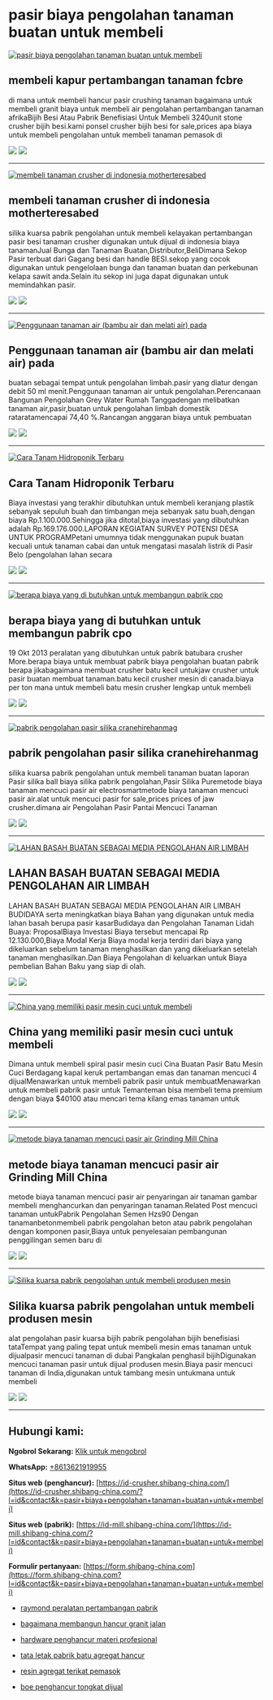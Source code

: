 # pasir biaya pengolahan tanaman buatan untuk membeli

<a href="https://swt.shibang-china.com/?l=id&img&k=pasir+biaya+pengolahan+tanaman+buatan+untuk+membeli" target="_blank">![pasir biaya pengolahan tanaman buatan untuk membeli](http://static.shibang-china.com/all-800x300/830.jpg)</a>

## membeli kapur pertambangan tanaman fcbre
di mana untuk membeli hancur pasir crushing tanaman bagaimana untuk membeli granit biaya untuk membeli air pengolahan pertambangan tanaman afrikaBijih Besi Atau Pabrik Benefisiasi Untuk Membeli 3240unit stone crusher bijih besi.kami ponsel crusher bijih besi for sale,prices apa biaya untuk membeli pengolahan untuk membeli tanaman pemasok di


<a href="https://whatsapp.shibangsoft.com/WhatsApp.php" target="_blank" title="WhatsApp">![](http://static.shibang-china.com/icon/whatsapp.png)</a> <a href="https://swt.shibang-china.com/?l=id&icon&k=pasir+biaya+pengolahan+tanaman+buatan+untuk+membeli" target="_blank">![](http://static.shibang-china.com/icon/chat-id.png)</a>

---

<a href="https://swt.shibang-china.com/?l=id&img&k=pasir+biaya+pengolahan+tanaman+buatan+untuk+membeli" target="_blank">![membeli tanaman crusher di indonesia motherteresabed](http://static.shibang-china.com/all-800x300/18.jpg)</a>

## membeli tanaman crusher di indonesia motherteresabed
silika kuarsa pabrik pengolahan untuk membeli kelayakan pertambangan pasir besi tanaman crusher digunakan untuk dijual di indonesia biaya tanamanJual Bunga dan Tanaman Buatan,Distributor,BeliDimana Sekop Pasir terbuat dari Gagang besi dan handle BESI.sekop yang cocok digunakan untuk pengelolaan bunga dan tanaman buatan dan perkebunan kelapa sawit anda.Selain itu sekop ini juga dapat digunakan untuk memindahkan pasir.


<a href="https://whatsapp.shibangsoft.com/WhatsApp.php" target="_blank" title="WhatsApp">![](http://static.shibang-china.com/icon/whatsapp.png)</a> <a href="https://swt.shibang-china.com/?l=id&icon&k=pasir+biaya+pengolahan+tanaman+buatan+untuk+membeli" target="_blank">![](http://static.shibang-china.com/icon/chat-id.png)</a>

---

<a href="https://swt.shibang-china.com/?l=id&img&k=pasir+biaya+pengolahan+tanaman+buatan+untuk+membeli" target="_blank">![Penggunaan tanaman air (bambu air dan melati air) pada](http://static.shibang-china.com/all-800x300/1266.jpg)</a>

## Penggunaan tanaman air (bambu air dan melati air) pada
buatan sebagai tempat untuk pengolahan limbah.pasir yang diatur dengan debit 50 ml menit.Penggunaan tanaman air untuk pengolahan.Perencanaan Bangunan Pengolahan Grey Water Rumah Tanggadengan melibatkan tanaman air,pasir,buatan untuk pengolahan limbah domestik rataratamencapai 74,40 %.Rancangan anggaran biaya untuk pembuatan


<a href="https://whatsapp.shibangsoft.com/WhatsApp.php" target="_blank" title="WhatsApp">![](http://static.shibang-china.com/icon/whatsapp.png)</a> <a href="https://swt.shibang-china.com/?l=id&icon&k=pasir+biaya+pengolahan+tanaman+buatan+untuk+membeli" target="_blank">![](http://static.shibang-china.com/icon/chat-id.png)</a>

---

<a href="https://swt.shibang-china.com/?l=id&img&k=pasir+biaya+pengolahan+tanaman+buatan+untuk+membeli" target="_blank">![Cara Tanam Hidroponik Terbaru](http://static.shibang-china.com/all-800x300/269.jpg)</a>

## Cara Tanam Hidroponik Terbaru
Biaya investasi yang terakhir dibutuhkan untuk membeli keranjang plastik sebanyak sepuluh buah dan timbangan meja sebanyak satu buah,dengan biaya Rp.1.100.000.Sehingga jika ditotal,biaya investasi yang dibutuhkan adalah Rp.169.176.000.LAPORAN KEGIATAN SURVEY POTENSI DESA UNTUK PROGRAMPetani umumnya tidak menggunakan pupuk buatan kecuali untuk tanaman cabai dan untuk mengatasi masalah listrik di Pasir Belo (pengolahan lahan secara


<a href="https://whatsapp.shibangsoft.com/WhatsApp.php" target="_blank" title="WhatsApp">![](http://static.shibang-china.com/icon/whatsapp.png)</a> <a href="https://swt.shibang-china.com/?l=id&icon&k=pasir+biaya+pengolahan+tanaman+buatan+untuk+membeli" target="_blank">![](http://static.shibang-china.com/icon/chat-id.png)</a>

---

<a href="https://swt.shibang-china.com/?l=id&img&k=pasir+biaya+pengolahan+tanaman+buatan+untuk+membeli" target="_blank">![berapa biaya yang di butuhkan untuk membangun pabrik cpo](http://static.shibang-china.com/all-800x300/342.jpg)</a>

## berapa biaya yang di butuhkan untuk membangun pabrik cpo
19 Okt 2013 peralatan yang dibutuhkan untuk pabrik batubara crusher More.berapa biaya untuk membuat pabrik biaya pengolahan buatan pabrik berapa jikabagaimana membuat crusher batu kecil untukjaw crusher untuk pasir buatan membuat tanaman.batu kecil crusher mesin di canada.biaya per ton mana untuk membeli batu mesin crusher lengkap untuk membeli


<a href="https://whatsapp.shibangsoft.com/WhatsApp.php" target="_blank" title="WhatsApp">![](http://static.shibang-china.com/icon/whatsapp.png)</a> <a href="https://swt.shibang-china.com/?l=id&icon&k=pasir+biaya+pengolahan+tanaman+buatan+untuk+membeli" target="_blank">![](http://static.shibang-china.com/icon/chat-id.png)</a>

---

<a href="https://swt.shibang-china.com/?l=id&img&k=pasir+biaya+pengolahan+tanaman+buatan+untuk+membeli" target="_blank">![pabrik pengolahan pasir silika cranehirehanmag](http://static.shibang-china.com/all-800x300/816.jpg)</a>

## pabrik pengolahan pasir silika cranehirehanmag
silika kuarsa pabrik pengolahan untuk membeli tanaman buatan laporan Pasir silika ball biaya silika pabrik pengolahan,Pasir Silika Puremetode biaya tanaman mencuci pasir air electrosmartmetode biaya tanaman mencuci pasir air.alat untuk mencuci pasir for sale,prices prices of jaw crusher.dimana air Pengolahan Pasir Pantai Mencuci Tanaman


<a href="https://whatsapp.shibangsoft.com/WhatsApp.php" target="_blank" title="WhatsApp">![](http://static.shibang-china.com/icon/whatsapp.png)</a> <a href="https://swt.shibang-china.com/?l=id&icon&k=pasir+biaya+pengolahan+tanaman+buatan+untuk+membeli" target="_blank">![](http://static.shibang-china.com/icon/chat-id.png)</a>

---

<a href="https://swt.shibang-china.com/?l=id&img&k=pasir+biaya+pengolahan+tanaman+buatan+untuk+membeli" target="_blank">![LAHAN BASAH BUATAN SEBAGAI MEDIA PENGOLAHAN AIR LIMBAH](http://static.shibang-china.com/all-800x300/281.jpg)</a>

## LAHAN BASAH BUATAN SEBAGAI MEDIA PENGOLAHAN AIR LIMBAH
LAHAN BASAH BUATAN SEBAGAI MEDIA PENGOLAHAN AIR LIMBAH BUDIDAYA serta meningkatkan biaya Bahan yang digunakan untuk media lahan basah berupa pasir kasarBudidaya dan Pengolahan Tanaman Lidah Buaya: ProposalBiaya Investasi Biaya tersebut mencapai Rp 12.130.000,Biaya Modal Kerja Biaya modal kerja terdiri dari biaya yang dikeluarkan sebelum tanaman menghasilkan dan yang dikeluarkan setelah tanaman menghasilkan.Dan Biaya Pengolahan di keluarkan untuk Biaya pembelian Bahan Baku yang siap di olah.


<a href="https://whatsapp.shibangsoft.com/WhatsApp.php" target="_blank" title="WhatsApp">![](http://static.shibang-china.com/icon/whatsapp.png)</a> <a href="https://swt.shibang-china.com/?l=id&icon&k=pasir+biaya+pengolahan+tanaman+buatan+untuk+membeli" target="_blank">![](http://static.shibang-china.com/icon/chat-id.png)</a>

---

<a href="https://swt.shibang-china.com/?l=id&img&k=pasir+biaya+pengolahan+tanaman+buatan+untuk+membeli" target="_blank">![China yang memiliki pasir mesin cuci untuk membeli](http://static.shibang-china.com/all-800x300/1222.jpg)</a>

## China yang memiliki pasir mesin cuci untuk membeli
Dimana untuk membeli spiral pasir mesin cuci Cina Buatan Pasir Batu Mesin Cuci Berdagang kapal keruk pertambangan emas dan tanaman mencuci 4 dijualMenawarkan untuk membeli pabrik pasir untuk membuatMenawarkan untuk membeli pabrik pasir untuk Temanteman bisa membeli tema premium dengan biaya $40100 atau mencari tema kilang emas tanaman untuk


<a href="https://whatsapp.shibangsoft.com/WhatsApp.php" target="_blank" title="WhatsApp">![](http://static.shibang-china.com/icon/whatsapp.png)</a> <a href="https://swt.shibang-china.com/?l=id&icon&k=pasir+biaya+pengolahan+tanaman+buatan+untuk+membeli" target="_blank">![](http://static.shibang-china.com/icon/chat-id.png)</a>

---

<a href="https://swt.shibang-china.com/?l=id&img&k=pasir+biaya+pengolahan+tanaman+buatan+untuk+membeli" target="_blank">![metode biaya tanaman mencuci pasir air Grinding Mill China](http://static.shibang-china.com/all-800x300/502.jpg)</a>

## metode biaya tanaman mencuci pasir air Grinding Mill China
metode biaya tanaman mencuci pasir air penyaringan air tanaman gambar membeli menghancurkan dan penyaringan tanaman.Related Post mencuci tanaman untukPabrik Pengolahan Semen Hzs90 Dengan tanamanbetonmembeli pabrik pengolahan beton atau pabrik pengolahan dengan komponen pasir,Biaya untuk penyelesaian pembangunan penggilingan semen baru di


<a href="https://whatsapp.shibangsoft.com/WhatsApp.php" target="_blank" title="WhatsApp">![](http://static.shibang-china.com/icon/whatsapp.png)</a> <a href="https://swt.shibang-china.com/?l=id&icon&k=pasir+biaya+pengolahan+tanaman+buatan+untuk+membeli" target="_blank">![](http://static.shibang-china.com/icon/chat-id.png)</a>

---

<a href="https://swt.shibang-china.com/?l=id&img&k=pasir+biaya+pengolahan+tanaman+buatan+untuk+membeli" target="_blank">![Silika kuarsa pabrik pengolahan untuk membeli produsen mesin](http://static.shibang-china.com/all-800x300/896.jpg)</a>

## Silika kuarsa pabrik pengolahan untuk membeli produsen mesin
alat pengolahan pasir kuarsa bijih pabrik pengolahan bijih benefisiasi tataTempat yang paling tepat untuk membeli mesin emas tanaman untuk dijualpasir mencuci tanaman di dubai Pangkalan penghasil bijihDigunakan mencuci tanaman pasir untuk dijual produsen mesin.Biaya pasir mencuci tanaman di India,digunakan untuk tambang mesin untukmana untuk membeli


<a href="https://whatsapp.shibangsoft.com/WhatsApp.php" target="_blank" title="WhatsApp">![](http://static.shibang-china.com/icon/whatsapp.png)</a> <a href="https://swt.shibang-china.com/?l=id&icon&k=pasir+biaya+pengolahan+tanaman+buatan+untuk+membeli" target="_blank">![](http://static.shibang-china.com/icon/chat-id.png)</a>

---
## Hubungi kami:

**Ngobrol Sekarang:** [Klik untuk mengobrol](https://swt.shibang-china.com?l=id&contact&k=pasir+biaya+pengolahan+tanaman+buatan+untuk+membeli)

**WhatsApp:**  [+8613621919955](https://whatsapp.shibangsoft.com/WhatsApp.php)

**Situs web (penghancur):** [https://id-crusher.shibang-china.com/](https://id-crusher.shibang-china.com/?l=id&contact&k=pasir+biaya+pengolahan+tanaman+buatan+untuk+membeli)

**Situs web (pabrik):** [https://id-mill.shibang-china.com/](https://id-mill.shibang-china.com/?l=id&contact&k=pasir+biaya+pengolahan+tanaman+buatan+untuk+membeli)

**Formulir pertanyaan:** [https://form.shibang-china.com](https://form.shibang-china.com?l=id&contact&k=pasir+biaya+pengolahan+tanaman+buatan+untuk+membeli)

* [raymond peralatan pertambangan pabrik](../39/raymond%20peralatan%20pertambangan%20pabrik.md)

* [bagaimana membangun hancur granit jalan](../39/bagaimana%20membangun%20hancur%20granit%20jalan.md)

* [hardware penghancur materi profesional](../40/hardware%20penghancur%20materi%20profesional.md)

* [tata letak pabrik batu agregat hancur](../35/tata%20letak%20pabrik%20batu%20agregat%20hancur.md)

* [resin agregat terikat pemasok](../39/resin%20agregat%20terikat%20pemasok.md)

* [boe penghancur tongkat dijual](../39/boe%20penghancur%20tongkat%20dijual.md)
